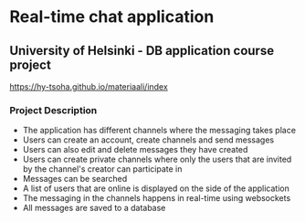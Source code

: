 # Real-time chat application 

## University of Helsinki - DB application course project
https://hy-tsoha.github.io/materiaali/index

### Project Description
* The application has different channels where the messaging takes place
* Users can create an account, create channels and send messages
* Users can also edit and delete messages they have created
* Users can create private channels where only the users that are invited by the channel's creator can participate in
* Messages can be searched 
* A list of users that are online is displayed on the side of the application
* The messaging in the channels happens in real-time using websockets
* All messages are saved to a database